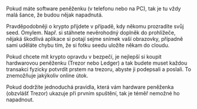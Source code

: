 Pokud máte software peněženku (v telefonu nebo na PC), tak je tu vždy malá šance, že budou nějak napadnutá.

Pravděpodobněji o krypto přijdete v případě, kdy někomu prozradíte svůj seed. Omylem. Např. si stáhnete nevěrohodný doplněk do prohlížeče, nějaká škodlivá aplikace si potají sejme snímek vaší obrazovky, případně sami uděláte chybu tím, že si fotku seedu uložíte někam do cloudu.

Pokud chcete mít krypto opravdu v bezpečí, je nejlepší si koupit hardwarovou peněženku (Trezor nebo Ledger) a tak budete muset každou transakci fyzicky potvrdit prstem na trezoru, abyste ji podepsali a poslali. To znemožňuje jakýkoliv online útok.

Pokud dodržíte jednoduchá pravidla, která vám hardware peněženka (obzvlášť Trezor) ukazuje při prvním spuštění, tak je téměř nemožné ho napadnout.
